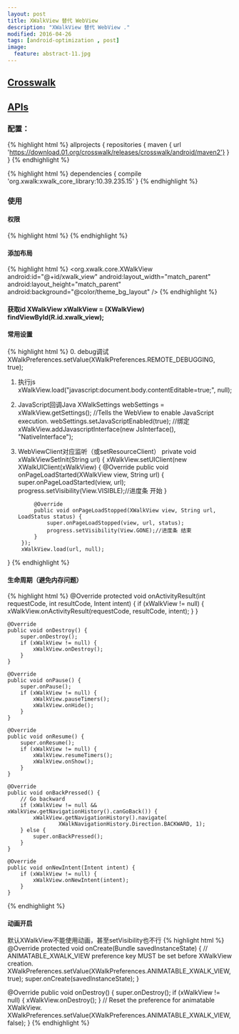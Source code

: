 ```yaml
---
layout: post
title: XWalkView 替代 WebView
description: "XWalkView 替代 WebView ."
modified: 2016-04-26
tags: [android-optimization , post]
image:
  feature: abstract-11.jpg
---
```


## [Crosswalk](https://crosswalk-project.org/)

## [APIs](https://crosswalk-project.org/documentation/apis/embedding_api.html)

### 配置：

{% highlight html %}
allprojects {
    repositories {
        maven { url 'https://download.01.org/crosswalk/releases/crosswalk/android/maven2'}
    }
}
{% endhighlight %}

{% highlight html %}
dependencies {
    compile 'org.xwalk:xwalk_core_library:10.39.235.15'
}
{% endhighlight %}


### 使用

#### 权限
{% highlight html %}
<uses-permission android:name="android.permission.ACCESS_FINE_LOCATION" />
<uses-permission android:name="android.permission.ACCESS_NETWORK_STATE" />
<uses-permission android:name="android.permission.ACCESS_WIFI_STATE" />
<uses-permission android:name="android.permission.CAMERA" />
<uses-permission android:name="android.permission.INTERNET" />
<uses-permission android:name="android.permission.MODIFY_AUDIO_SETTINGS" />
<uses-permission android:name="android.permission.RECORD_AUDIO" />
<uses-permission android:name="android.permission.WAKE_LOCK" />
<uses-permission android:name="android.permission.WRITE_EXTERNAL_STORAGE" />
{% endhighlight %}

#### 添加布局
{% highlight html %}
<org.xwalk.core.XWalkView
     android:id="@+id/xwalk_view"
     android:layout_width="match_parent"
     android:layout_height="match_parent"
     android:background="@color/theme_bg_layout" />
{% endhighlight %}

#### 获取id XWalkView xWalkView = (XWalkView) findViewById(R.id.xwalk_view);

#### 常用设置
{% highlight html %}
0. debug调试
  XWalkPreferences.setValue(XWalkPreferences.REMOTE_DEBUGGING, true);
  
1. 执行js
  xWalkView.load("javascript:document.body.contentEditable=true;", null);
  
2. JavaScript回调Java
  XWalkSettings webSettings = xWalkView.getSettings();
  //Tells the WebView to enable JavaScript execution. 
  webSettings.setJavaScriptEnabled(true);
  //绑定
  xWalkView.addJavascriptInterface(new JsInterface(), "NativeInterface");

3. WebViewClient对应监听（或setResourceClient）
  private void xWalkViewSetInit(String url) {
        xWalkView.setUIClient(new XWalkUIClient(xWalkView) {
            @Override
            public void onPageLoadStarted(XWalkView view, String url) {
                super.onPageLoadStarted(view, url);
                progress.setVisibility(View.VISIBLE);//进度条 开始
            }

            @Override
            public void onPageLoadStopped(XWalkView view, String url, LoadStatus status) {
                super.onPageLoadStopped(view, url, status);
                progress.setVisibility(View.GONE);//进度条 结束
            }
        });
        xWalkView.load(url, null);
  }
{% endhighlight %}

#### 生命周期（避免内存问题）
{% highlight html %}
    @Override
    protected void onActivityResult(int requestCode, int resultCode,
                                    Intent intent) {
        if (xWalkView != null) {
            xWalkView.onActivityResult(requestCode, resultCode, intent);
        }
    }

    @Override
    public void onDestroy() {
        super.onDestroy();
        if (xWalkView != null) {
            xWalkView.onDestroy();
        }
    }

    @Override
    public void onPause() {
        super.onPause();
        if (xWalkView != null) {
            xWalkView.pauseTimers();
            xWalkView.onHide();
        }
    }

    @Override
    public void onResume() {
        super.onResume();
        if (xWalkView != null) {
            xWalkView.resumeTimers();
            xWalkView.onShow();
        }
    }

    @Override
    public void onBackPressed() {
        // Go backward
        if (xWalkView != null && xWalkView.getNavigationHistory().canGoBack()) {
            xWalkView.getNavigationHistory().navigate(
                    XWalkNavigationHistory.Direction.BACKWARD, 1);
        } else {
            super.onBackPressed();
        }
    }

    @Override
    public void onNewIntent(Intent intent) {
        if (xWalkView != null) {
            xWalkView.onNewIntent(intent);
        }
    }
{% endhighlight %}

#### 动画开启

默认XWalkView不能使用动画，甚至setVisibility也不行
{% highlight html %}
 @Override
    protected void onCreate(Bundle savedInstanceState) {
        // ANIMATABLE_XWALK_VIEW preference key MUST be set before XWalkView creation.
        XWalkPreferences.setValue(XWalkPreferences.ANIMATABLE_XWALK_VIEW, true);
        super.onCreate(savedInstanceState);
    }
    
@Override
    public void onDestroy() {
        super.onDestroy();
        if (xWalkView != null) {
              xWalkView.onDestroy();
        }
        // Reset the preference for animatable XWalkView.
        XWalkPreferences.setValue(XWalkPreferences.ANIMATABLE_XWALK_VIEW, false);
    }
{% endhighlight %}
